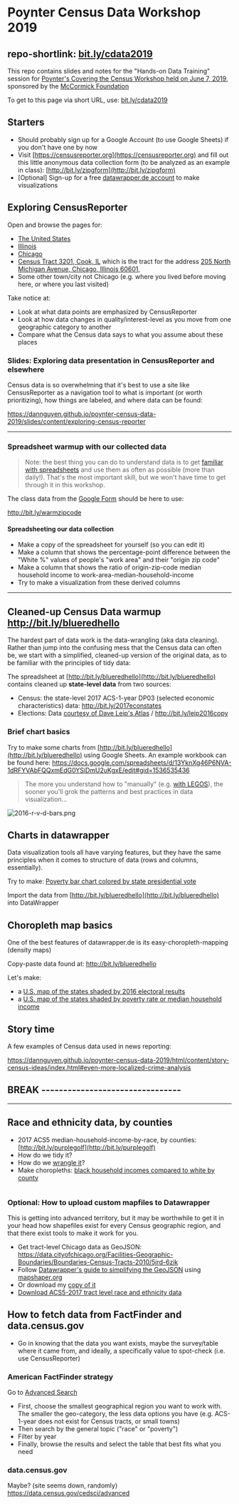 # Poynter Census Data Workshop 2019

## repo-shortlink: [bit.ly/cdata2019](https://bit.ly/cdata2019)

This repo contains slides and notes for the "Hands-on Data Training" session for [Poynter's Covering the Census Workshop held on June 7, 2019](https://www.poynter.org/covering-the-census-chicago/#1549662376277-7e2acdf9-0a298297-4e4f), sponsored by the [McCormick Foundation](https://donate.mccormickfoundation.org/)


To get to this page via short URL, use: [bit.ly/cdata2019](https://bit.ly/cdata2019)





## Starters

- Should probably sign up for a Google Account (to use Google Sheets) if you don't have one by now
- Visit [https://censusreporter.org](https://censusreporter.org) and fill out this little anonymous data collection form (to be analyzed as an example in class): [http://bit.ly/zipgform](http://bit.ly/zipgform)
- [Optional] Sign-up for a free [datawrapper.de account](https://www.datawrapper.de/) to make visualizations


## Exploring CensusReporter 

Open and browse the pages for:

- [The United States](https://censusreporter.org/profiles/01000US-united-states/)
- [Illinois](https://censusreporter.org/profiles/04000US17-illinois/)
- [Chicago](https://censusreporter.org/profiles/16000US1714000-chicago-il/)
- [Census Tract 3201, Cook, IL](https://censusreporter.org/profiles/14000US17031320100-census-tract-3201-cook-il/) which is the tract for the address [205 North Michigan Avenue, Chicago, Illinois 60601,](https://censusreporter.org/locate/?lat=41.886024&lng=-87.623542&address=205%20North%20Michigan%20Avenue,%20Chicago,%20Illinois%2060601,%20United%20States)
- Some other town/city not Chicago (e.g. where you lived before moving here, or where you last visited)

Take notice at:

- Look at what data points are emphasized by CensusReporter
- Look at how data changes in quality/interest-level as you move from one geographic category to another
- Compare what the Census data says to what you assume about these places


### Slides: Exploring data presentation in CensusReporter and elsewhere

Census data is so overwhelming that it's best to use a site like CensusReporter as a navigation tool to what is important (or worth prioritizing), how things are labeled, and where data can be found:

https://dannguyen.github.io/poynter-census-data-2019/slides/content/exploring-census-reporter


-------------------------

### Spreadsheet warmup with our collected data

> Note: the best thing you can do to understand data is to get [familiar with spreadsheets](https://multimedia.journalism.berkeley.edu/tutorials/spreadsheets/) and use them as often as possible (more than daily!). That's the most important skill, but we won't have time to get through it in this workshop.

The class data from the [Google Form](http://bit.ly/zipgform) should be here to use:

http://bit.ly/warmzipcode


#### Spreadsheeting our data collection 

- Make a copy of the spreadsheet for yourself (so you can edit it)
- Make a column that shows the percentage-point difference between the "White %" values of people's "work area" and their "origin zip code"
- Make a column that shows the ratio of origin-zip-code median household income to work-area-median-household-income
- Try to make a visualization from these derived columns






------------------------

## Cleaned-up Census Data warmup http://bit.ly/blueredhello

The hardest part of data work is the data-wrangling (aka data cleaning). Rather than jump into the confusing mess that the Census data can often be, we start with a simplified, cleaned-up version of the original data, as to be familiar with the principles of tidy data:

The spreadsheet at [http://bit.ly/blueredhello](http://bit.ly/blueredhello) contains cleaned up **state-level data** from two sources: 

- Census: the state-level 2017 ACS-1-year DP03 (selected economic characteristics) data: http://bit.ly/2017econstates
- Elections: Data [courtesy of Dave Leip's Atlas](https://docs.google.com/spreadsheets/d/1VWo5ZuNIFZ726I5bfmDJwBlGEjd43qR3nuCDKY9-_vE/edit#gid=1312827112) / http://bit.ly/leip2016copy

### Brief chart basics

Try to make some charts from [http://bit.ly/blueredhello](http://bit.ly/blueredhello) using Google Sheets. An example workbook can be found here: https://docs.google.com/spreadsheets/d/13YknXg46P6NVA-1dRFYVAbFQQxmEdG0YSiDmU2uKgxE/edit#gid=1536535436

> The more you understand how to "manually" (e.g. [with LEGOS](https://ajr.org/2015/02/02/journalism-professors-used-legos-teach-super-bowl-data-visualization/)), the sooner you'll grok the patterns and best practices in data visualization...

<img src="docs/homeassets/images/2016-r-v-d-bars.png" alt="2016-r-v-d-bars.png">



## Charts in datawrapper

Data visualization tools all have varying features, but they have the same principles when it comes to structure of data (rows and columns, essentially).


Try to make: [Poverty bar chart colored by state presidential vote](https://river.datawrapper.de/_/ohOGU)

Import the data from [http://bit.ly/blueredhello](http://bit.ly/blueredhello) into DataWrapper


## Choropleth map basics

One of the best features of datawrapper.de is its easy-choropleth-mapping (density maps)

Copy-paste data found at: http://bit.ly/blueredhello

Let's make:

- a [U.S. map of the states shaded by 2016 electoral results](https://datawrapper.dwcdn.net/oFPwJ/1/)
- a [U.S. map of the states shaded by poverty rate or median household income](https://datawrapper.dwcdn.net/W5vyS/1/)


## Story time

A few examples of Census data used in news reporting:

https://dannguyen.github.io/poynter-census-data-2019/html/content/story-census-ideas/index.html#even-more-localized-crime-analysis



## BREAK --------------------------------

--------


## Race and ethnicity data, by counties

- 2017 ACS5 median-household-income-by-race, by counties: [http://bit.ly/purplegolf](http://bit.ly/purplegolf)
- How do we tidy it?
- How do we [wrangle it](https://docs.google.com/spreadsheets/d/1Q9n8bgFQkts8-hpyEatwLJ4BWCQYzd1oYpmrwKHKs0o/edit#gid=930696376)? 
- Make choropleths: [black household incomes compared to white by county](https://www.datawrapper.de/_/IS6hS/)


<img src="docs/homeassets/images/map-bw-median-incomes.png" alt="">



### Optional: How to upload custom mapfiles to Datawrapper

This is getting into advanced territory, but it may be worthwhile to get it in your head how shapefiles exist for every Census geographic region, and that there exist tools to make it work for you.


- Get tract-level Chicago data as GeoJSON: https://data.cityofchicago.org/Facilities-Geographic-Boundaries/Boundaries-Census-Tracts-2010/5jrd-6zik
- Follow [Datawrapper's guide to simplifying the GeoJSON](https://academy.datawrapper.de/article/145-how-to-upload-your-own-map) using [mapshaper.org](https://mapshaper.org/)
- Or download my [copy of it](https://drive.google.com/open?id=1pbtWTp8f_s_RMBTJdCDd8dArBs_WRjpC)
- [Download ACS5-2017 tract level race and ethnicity data](https://docs.google.com/spreadsheets/d/1OlgpKRNztpPK-Ln6wxRUtV_BW6AfcKnWWq3n1rzU20g/edit#gid=0)

## How to fetch data from FactFinder and data.census.gov

- Go in knowing that the data you want exists, maybe the survey/table where it came from, and ideally, a specifically value to spot-check (i.e. use CensusReporter)



### American FactFinder strategy

Go to [Advanced Search](https://factfinder.census.gov/faces/nav/jsf/pages/searchresults.xhtml?refresh=t)

- First, choose the smallest geographical region you want to work with. The smaller the geo-category, the less data options you have (e.g. ACS-1-year does not exist for Census tracts, or small towns)
- Then search by the general topic ("race" or "poverty")
- Filter by year
- Finally, browse the results and select the table that best fits what you need

### data.census.gov

Maybe? (site seems down, randomly) https://data.census.gov/cedsci/advanced





